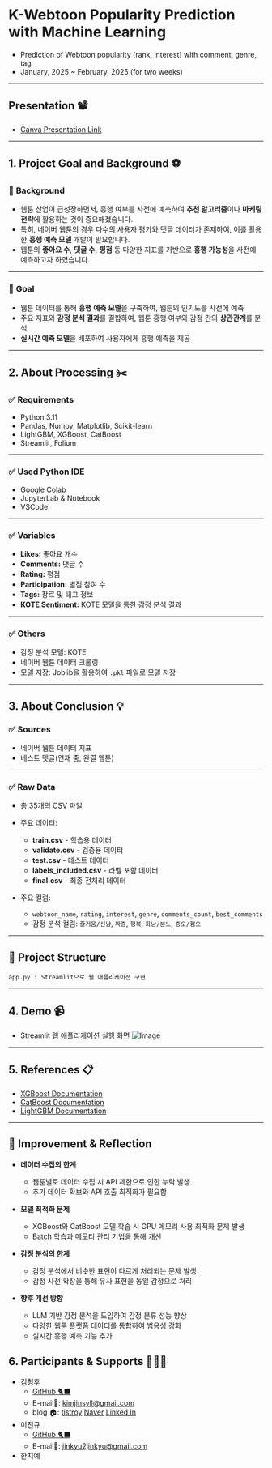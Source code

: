 # K-Webtoon Popularity Prediction with Machine Learning

* Prediction of Webtoon popularity (rank, interest) with comment, genre, tag
* January, 2025 \~ February, 2025 (for two weeks)

---

## **Presentation** 📽️

* [Canva Presentation Link](https://www.canva.com/design/DAGeC0mo_Ys/U_E-Bp7JnTml4pxRkTmq4w/view?utm_content=DAGeC0mo_Ys&utm_campaign=designshare&utm_medium=link2&utm_source=uniquelinks&utlId=ha6cdc818c4)

---

## 1. **Project Goal and Background** ⚽

### 🚀 **Background**

* 웹툰 산업이 급성장하면서, 흥행 여부를 사전에 예측하여 **추천 알고리즘**이나 **마케팅 전략**에 활용하는 것이 중요해졌습니다.
* 특히, 네이버 웹툰의 경우 다수의 사용자 평가와 댓글 데이터가 존재하여, 이를 활용한 **흥행 예측 모델** 개발이 필요합니다.
* 웹툰의 **좋아요 수**, **댓글 수**, **평점** 등 다양한 지표를 기반으로 **흥행 가능성**을 사전에 예측하고자 하였습니다.

---

### 🎯 **Goal**

* 웹툰 데이터를 통해 **흥행 예측 모델**을 구축하여, 웹툰의 인기도를 사전에 예측
* 주요 지표와 **감정 분석 결과**를 결합하여, 웹툰 흥행 여부와 감정 간의 **상관관계**를 분석
* **실시간 예측 모델**을 배포하여 사용자에게 흥행 예측을 제공

---

## 2. **About Processing** ✂️

### ✅ **Requirements**

* Python 3.11
* Pandas, Numpy, Matplotlib, Scikit-learn
* LightGBM, XGBoost, CatBoost
* Streamlit, Folium

---

### ✅ **Used Python IDE**

* Google Colab
* JupyterLab & Notebook
* VSCode

---

### ✅ **Variables**

* **Likes:** 좋아요 개수
* **Comments:** 댓글 수
* **Rating:** 평점
* **Participation:** 별점 참여 수
* **Tags:** 장르 및 태그 정보
* **KOTE Sentiment:** KOTE 모델을 통한 감정 분석 결과

---

### ✅ **Others**

* 감정 분석 모델: KOTE
* 네이버 웹툰 데이터 크롤링
* 모델 저장: Joblib을 활용하여 `.pkl` 파일로 모델 저장

---

## 3. **About Conclusion** 💡

### ✅ **Sources**

* 네이버 웹툰 데이터 지표
* 베스트 댓글(연재 중, 완결 웹툰)

---

### ✅ **Raw Data**

* 총 35개의 CSV 파일
* 주요 데이터:

  * **train.csv** - 학습용 데이터
  * **validate.csv** - 검증용 데이터
  * **test.csv** - 테스트 데이터
  * **labels\_included.csv** - 라벨 포함 데이터
  * **final.csv** - 최종 전처리 데이터
* 주요 컬럼:

  * `webtoon_name`, `rating`, `interest`, `genre`, `comments_count`, `best_comments`
  * 감정 분석 컬럼: `즐거움/신남`, `짜증`, `행복`, `화남/분노`, `증오/혐오`

---

## 📌 **Project Structure**

```
app.py : Streamlit으로 웹 애플리케이션 구현
```

---

## 4. **Demo** 📹

* Streamlit 웹 애플리케이션 실행 화면
![Image](https://github.com/user-attachments/assets/c0b85d14-eb6e-4ee4-899f-1de11b0a236a)
---

## 5. **References** 📋

* [XGBoost Documentation](https://xgboost.readthedocs.io/en/stable/)
* [CatBoost Documentation](https://catboost.ai/en/docs/)
* [LightGBM Documentation](https://lightgbm.readthedocs.io/en/latest/)

---

## 📌 **Improvement & Reflection**

* **데이터 수집의 한계**

  * 웹툰별로 데이터 수집 시 API 제한으로 인한 누락 발생
  * 추가 데이터 확보와 API 호출 최적화가 필요함

* **모델 최적화 문제**

  * XGBoost와 CatBoost 모델 학습 시 GPU 메모리 사용 최적화 문제 발생
  * Batch 학습과 메모리 관리 기법을 통해 개선

* **감정 분석의 한계**

  * 감정 분석에서 비슷한 표현이 다르게 처리되는 문제 발생
  * 감정 사전 확장을 통해 유사 표현을 동일 감정으로 처리

* **향후 개선 방향**

  * LLM 기반 감정 분석을 도입하여 감정 분류 성능 향상
  * 다양한 웹툰 플랫폼 데이터를 통합하여 범용성 강화
  * 실시간 흥행 예측 기능 추가


## 6. Participants & Supports 🧑‍🤝‍🧑
- 김형후
  -  [GitHub 🐈‍⬛](https://github.com/Shaerrr)
  - E-mail📧: kimjinsyll@gmail.com
  - blog 🏠: [tistroy](https://huhulog.tistory.com/ "티스토리 블로그") [Naver](https://blog.naver.com/dcfjk1234 "네이버 블로그") [Linked in](https://www.linkedin.com/in/%ED%98%95%ED%9B%84-%EA%B9%80-905659337/)
- 이진규 
  -  [GitHub 🐈‍⬛](https://github.com/OnyX0000)
  - E-mail📧: jinkyu2jinkyu@gmail.com
- 한지예
